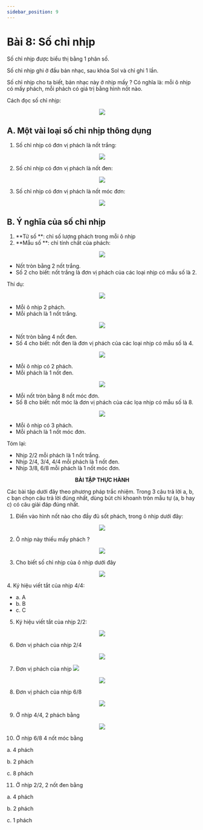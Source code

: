 ```yaml
---
sidebar_position: 9
---
```


# Bài 8: Số chỉ nhịp

Số chỉ nhịp được biểu thị bằng 1 phân số.

Số chỉ nhịp ghi ở đầu bản nhạc, sau khóa Sol và chỉ ghi 1 lần.

Số chỉ nhịp cho ta biết, bản nhạc này ở nhịp mấy ? Có nghĩa là: mỗi ô nhịp có mấy phách, mỗi phách có giá trị bằng hình nốt nào.

Cách đọc số chỉ nhịp:

<p align="center">
  <img src="/basic-music-theory/nhip-phach-2.png" />
</p>

## A. Một vài loại số chỉ nhịp thông dụng

1. Số chỉ nhịp có đơn vị phách là nốt trắng:

<p align="center">
  <img src="/basic-music-theory/so-chi-nhip-1.png" />
</p>

2. Số chỉ nhịp có đơn vị phách là nốt đen:

<p align="center">
  <img src="/basic-music-theory/so-chi-nhip-2.png" />
</p>


3. Số chỉ nhịp có đơn vị phách là nốt móc đơn:

<p align="center">
  <img src="/basic-music-theory/so-chi-nhip-3.png" />
</p>

## B. Ý nghĩa của số chỉ nhịp

1. **Tử số **: chỉ số lượng phách trong mỗi ô nhịp
2. **Mẫu số **: chỉ tính chất của phách:

<p align="center">
  <img src="/basic-music-theory/so-chi-nhip-4.png" />
</p>

- Nốt tròn bằng 2 nốt trắng.
- Số 2 cho biết: nốt trắng là đơn vị phách của các loại nhịp có mẫu số là 2.

Thí dụ:

<p align="center">
  <img src="/basic-music-theory/so-chi-nhip-5.png" />
</p>

- Mỗi ô nhịp 2 phách.
- Mỗi phách là 1 nốt trắng.

<p align="center">
  <img src="/basic-music-theory/so-chi-nhip-6.png" />
</p>

- Nốt tròn bằng 4 nốt đen.
- Số 4 cho biết: nốt đen là đơn vị phách của các loại nhịp có mẫu số là 4.

<p align="center">
  <img src="/basic-music-theory/so-chi-nhip-7.png" />
</p>

- Mỗi ô nhịp có 2 phách.
- Mỗi phách là 1 nốt đen.

<p align="center">
  <img src="/basic-music-theory/so-chi-nhip-8.png" />
</p>

- Mỗi nốt tròn bằng 8 nốt móc đơn.
- Số 8 cho biết: nốt móc là đơn vị phách của các lọa nhịp có mẫu số là 8.

<p align="center">
  <img src="/basic-music-theory/so-chi-nhip-9.png" />
</p>

- Mỗi ô nhịp có 3 phách.
- Mỗi phách là 1 nốt móc đơn.

Tóm lại:
  - Nhịp 2/2 mỗi phách là 1 nốt trắng.
  - Nhịp 2/4, 3/4, 4/4 mỗi phách là 1 nốt đen.
  - Nhịp 3/8, 6/8 mỗi phách là 1 nốt móc đơn.

<center><b>BÀI TẬP THỰC HÀNH</b></center>

Các bài tập dưới đây theo phương pháp trắc nhiệm. Trong 3 câu trả lời a, b, c bạn chọn câu trả lời đúng nhất, dùng bút chì khoanh tròn mẫu tự (a, b hay c) có câu giải đáp đúng nhất.

1. Điền vào hình nốt nào cho đầy đủ sốt phách, trong ô nhịp dưới đây:
  <p align="center">
    <img src="/basic-music-theory/so-chi-nhip-10.png" />
  </p>

2. Ô nhịp này thiếu mấy phách ?
  <p align="center">
    <img src="/basic-music-theory/so-chi-nhip-11.png" />
  </p>

3. Cho biết số chỉ nhịp của ô nhịp dưới đây

  <p align="center">
    <img src="/basic-music-theory/so-chi-nhip-12.png" />
  </p>
4. Ký hiệu viết tắt của nhịp 4/4:
  
  - a. A
  - b. B
  - c. C

5. Ký hiệu viết tắt của nhịp 2/2:
  <p align="center">
    <img src="/basic-music-theory/so-chi-nhip-13.png" />
  </p>

6. Đơn vị phách của nhịp 2/4
  <p align="center">
    <img src="/basic-music-theory/so-chi-nhip-14.png" />
  </p>

7. Đơn vị phách của nhịp ![](/basic-music-theory/so-chi-nhip-14.1.png)
  <p align="center">
    <img src="/basic-music-theory/so-chi-nhip-15.png" />
  </p>

8. Đơn vị phách của nhịp 6/8
  <p align="center">
    <img src="/basic-music-theory/so-chi-nhip-16.png" />
  </p>

9.  Ở nhịp 4/4, 2 phách bằng
  <p align="center">
    <img src="/basic-music-theory/so-chi-nhip-17.png" />
  </p>

10. Ở nhịp 6/8 4 nốt móc bằng
  <p align="center">
    <p>a. 4 phách</p>
    <p>b. 2 phách</p>
    <p>c. 8 phách</p>
  </p>

11. Ở nhịp 2/2, 2 nốt đen bằng
  <p align="center">
    <p>a. 4 phách</p>
    <p>b. 2 phách</p>
    <p>c. 1 phách</p>
  </p>